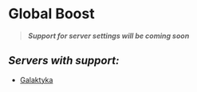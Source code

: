 # **Global Boost**

> ***Support for server settings will be coming soon***

## ***Servers with support:***
- [Galaktyka](https://discord.gg/tDdgaJJ)
